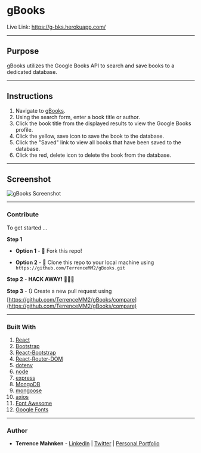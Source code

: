 # gBooks
Live Link: https://g-bks.herokuapp.com/

- - -

## Purpose  
gBooks utilizes the Google Books API to search and save books to a dedicated database.

- - - 

## Instructions  

1. Navigate to [gBooks](https://g-bks.herokuapp.com/).  
2. Using the search form, enter a book title or author.
3. Click the book title from the displayed results to view the Google Books profile.
4. Click the yellow, save icon to save the book to the database.
5. Click the "Saved" link to view all books that have been saved to the database.
6. Click the red, delete icon to delete the book from the database.

- - - 

## Screenshot
![gBooks Screenshot](../media/gbooks-screenshot.png?raw=true)

- - - 

### Contribute  

To get started ...

**Step 1**

- **Option 1** - 🍴 Fork this repo!

- **Option 2** - 👯 Clone this repo to your local machine using `https://github.com/TerrenceMM2/gBooks.git`

**Step 2** - **HACK AWAY!** 🔨🔨🔨

**Step 3** - 🔃 Create a new pull request using [https://github.com/TerrenceMM2/gBooks/compare](https://github.com/TerrenceMM2/gBooks/compare)

- - -

### Built With
1. [React](https://reactjs.org/)
2. [Bootstrap](https://getbootstrap.com/)
3. [React-Bootstrap](https://www.npmjs.com/package/react-bootstrap)
4. [React-Router-DOM](https://www.npmjs.com/package/react-router-dom)
5. [dotenv](https://www.npmjs.com/package/dotenv)
6. [node](https://nodejs.org/en/)
7. [express](https://www.npmjs.com/package/express)
8. [MongoDB](https://www.mongodb.com/)
9. [mongoose](https://mongoosejs.com/)
10. [axios](https://www.npmjs.com/package/axios)
11. [Font Awesome](https://fontawesome.com/)
12. [Google Fonts](https://fonts.google.com/)

- - -

### Author
* **Terrence Mahnken** - [LinkedIn](https://www.linkedin.com/in/terrencemahnken/) | [Twitter](https://twitter.com/TerrenceMahnken) | [Personal Portfolio](https://terrencemm2.github.io/)
